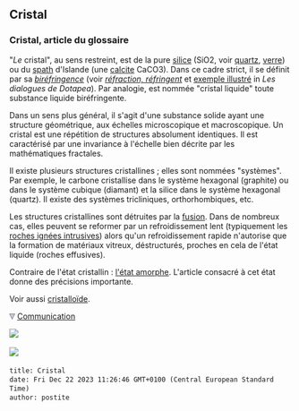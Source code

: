 ## Cristal
### Cristal, article du glossaire
 "_Le_ cristal", au sens restreint, est de la pure [silice](silice.html) (SiO2, voir [quartz](quartz.html), [verre](verre.html)) ou du [spath](spath.html) d'Islande (une [calcite](calcite.html) CaCO3). Dans ce cadre strict, il se définit par sa _[biréfringence](birefringence.html)_ (voir _[réfraction, réfringent](refraction.html#refringent)_ et [exemple illustré](chap06polaris.html#cristalbirefringence) in _Les dialogues de Dotapea_). Par analogie, est nommée "cristal liquide" toute substance liquide biréfringente.

Dans un sens plus général, il s'agit d'une substance solide ayant une structure géométrique, aux échelles microscopique et macroscopique. Un cristal est une répétition de structures absolument identiques. Il est caractérisé par une invariance à l'échelle bien décrite par les mathématiques fractales.

Il existe plusieurs structures cristallines ; elles sont nommées "systèmes". Par exemple, le carbone cristallise dans le système hexagonal (graphite) ou dans le système cubique (diamant) et la silice dans le système hexagonal (quartz). Il existe des systèmes tricliniques, orthorhombiques, etc.

Les structures cristallines sont détruites par la [fusion](fusion.html). Dans de nombreux cas, elles peuvent se reformer par un refroidissement lent (typiquement les [roches ignées intrusives](ignees.html#intrusives)) alors qu'un refroidissement rapide n'autorise que la formation de matériaux vitreux, déstructurés, proches en cela de l'état liquide (roches effusives).

Contraire de l'état cristallin : [l'état amorphe](amorphe.html). L'article consacré à cet état donne des précisions importante.

Voir aussi [cristalloïde](cristalloide.html).



![](images/flechebas.gif) [Communication](http://www.artrealite.com/annonceurs.htm) 

[![](https://cbonvin.fr/sites/regie.artrealite.com/visuels/campagne1.png)](index-2.html#20131014)

![](https://cbonvin.fr/sites/regie.artrealite.com/visuels/campagne2.png)
```
title: Cristal
date: Fri Dec 22 2023 11:26:46 GMT+0100 (Central European Standard Time)
author: postite
```
